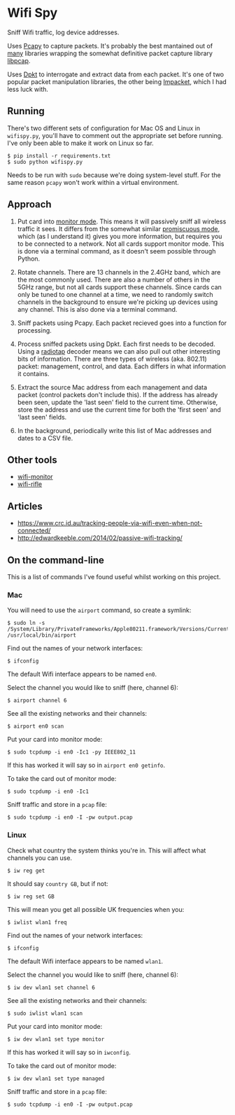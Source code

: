 Wifi Spy
========

Sniff Wifi traffic, log device addresses.

Uses [Pcapy](https://github.com/CoreSecurity/pcapy) to capture packets. It's probably the best mantained out of [many](https://pypi.python.org/pypi?%3Aaction=search&term=pcap) libraries wrapping the somewhat definitive packet capture library [libpcap](https://github.com/the-tcpdump-group/libpcap).

Uses [Dpkt](https://github.com/kbandla/dpkt) to interrogate and extract data from each packet. It's one of two popular packet manipulation libraries, the other being [Impacket](https://github.com/CoreSecurity/impacket), which I had less luck with.


Running
-------

There's two different sets of configuration for Mac OS and Linux in `wifispy.py`, you'll have to comment out the appropriate set before running. I've only been able to make it work on Linux so far.

    $ pip install -r requirements.txt
    $ sudo python wifispy.py

Needs to be run with `sudo` because we're doing system-level stuff. For the same reason `pcapy` won't work within a virtual environment.


Approach
--------

1. Put card into [monitor mode](https://en.wikipedia.org/wiki/Monitor_mode). This means it will passively sniff all wireless traffic it sees. It differs from the somewhat similar [promiscuous mode](https://en.wikipedia.org/wiki/Promiscuous_mode), which (as I understand it) gives you more information, but requires you to be connected to a network. Not all cards support monitor mode. This is done via a terminal command, as it doesn't seem possible through Python.

2. Rotate channels. There are 13 channels in the 2.4GHz band, which are the most commonly used. There are also a number of others in the 5GHz range, but not all cards support these channels. Since cards can only be tuned to one channel at a time, we need to randomly switch channels in the background to ensure we're picking up devices using any channel. This is also done via a terminal command.

3. Sniff packets using Pcapy. Each packet recieved goes into a function for processing.

4. Process sniffed packets using Dpkt. Each first needs to be decoded. Using a [radiotap](http://www.radiotap.org/defined-fields) decoder means we can also pull out other interesting bits of information. There are three types of wireless (aka. 802.11) packet: management, control, and data. Each differs in what information it contains.

5. Extract the source Mac address from each management and data packet (control packets don't include this). If the address has already been seen, update the 'last seen' field to the current time. Otherwise, store the address and use the current time for both the 'first seen' and 'last seen' fields.

6. In the background, periodically write this list of Mac addresses and dates to a CSV file.


Other tools
-----------

* [wifi-monitor](https://github.com/dave5623/wifi_monitor)
* [wifi-rifle](https://github.com/sensepost/WiFi-Rifle)


Articles
--------

* https://www.crc.id.au/tracking-people-via-wifi-even-when-not-connected/
* http://edwardkeeble.com/2014/02/passive-wifi-tracking/


On the command-line
-------------------

This is a list of commands I've found useful whilst working on this project.

### Mac

You will need to use the `airport` command, so create a symlink:

    $ sudo ln -s /System/Library/PrivateFrameworks/Apple80211.framework/Versions/Current/Resources/airport /usr/local/bin/airport

Find out the names of your network interfaces:

    $ ifconfig

The default Wifi interface appears to be named `en0`.

Select the channel you would like to sniff (here, channel 6):

    $ airport channel 6

See all the existing networks and their channels:

    $ airport en0 scan

Put your card into monitor mode:

    $ sudo tcpdump -i en0 -Ic1 -py IEEE802_11

If this has worked it will say so in `airport en0 getinfo`.

To take the card out of monitor mode:

    $ sudo tcpdump -i en0 -Ic1

Sniff traffic and store in a `pcap` file:

    $ sudo tcpdump -i en0 -I -pw output.pcap

### Linux

Check what country the system thinks you're in. This will affect what channels you can use.

    $ iw reg get

It should say `country GB`, but if not:

    $ iw reg set GB

This will mean you get all possible UK frequencies when you:

    $ iwlist wlan1 freq

Find out the names of your network interfaces:

    $ ifconfig

The default Wifi interface appears to be named `wlan1`.

Select the channel you would like to sniff (here, channel 6):

    $ iw dev wlan1 set channel 6

See all the existing networks and their channels:

    $ sudo iwlist wlan1 scan

Put your card into monitor mode:

    $ iw dev wlan1 set type monitor

If this has worked it will say so in `iwconfig`.

To take the card out of monitor mode:

    $ iw dev wlan1 set type managed

Sniff traffic and store in a `pcap` file:

    $ sudo tcpdump -i en0 -I -pw output.pcap
